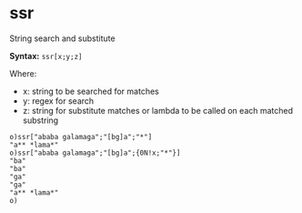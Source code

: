 # ssr

String search and substitute

**Syntax:** ```ssr[x;y;z]```

Where:

- x: string to be searched for matches
- y: regex for search
- z: string for substitute matches or lambda to be called on each matched substring

```o
o)ssr["ababa galamaga";"[bg]a";"*"]
"a** *lama*"
o)ssr["ababa galamaga";"[bg]a";{0N!x;"*"}]
"ba"
"ba"
"ga"
"ga"
"a** *lama*"
o)
```
